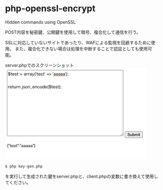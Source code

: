 # php-openssl-encrypt
Hidden commands using OpenSSL

POST内容を秘密鍵、公開鍵を使用して暗号、複合化して通信を行う。

SSLに対応していないサイトであったり、WAFによる監視を回避するために使用。
また、複合化できない場合は処理を中断することで認証としても使用可能。


server.phpでのスクリーンショット
![image.png](image.png)

```sh
$ php key-gen.php
```
を実行して生成された鍵をserver.phpと、client.phpの変数に書き換えて使用してください。